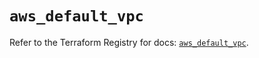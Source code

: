 # `aws_default_vpc`

Refer to the Terraform Registry for docs: [`aws_default_vpc`](https://registry.terraform.io/providers/hashicorp/aws/6.9.0/docs/resources/default_vpc).
